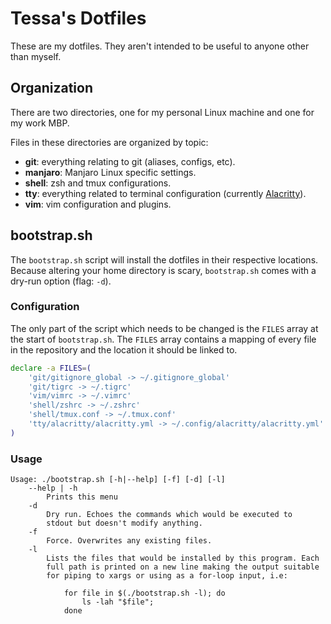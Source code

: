 # Tessa's Dotfiles

These are my dotfiles. They aren't intended to be useful to anyone other than
myself.

## Organization

There are two directories, one for my personal Linux machine and one for my work MBP.

Files in these directories are organized by topic:

- **git**: everything relating to git (aliases, configs, etc).
- **manjaro**: Manjaro Linux specific settings.
- **shell**: zsh and tmux configurations.
- **tty**: everything related to terminal configuration (currently
  [Alacritty](https://github.com/jwilm/alacritty)).
- **vim**: vim configuration and plugins.

## bootstrap.sh

The `bootstrap.sh` script will install the dotfiles in their respective
locations. Because altering your home directory is scary, `bootstrap.sh`
comes with a dry-run option (flag: `-d`).

### Configuration

The only part of the script which needs to be changed is the `FILES` array at
the start of `bootstrap.sh`. The `FILES` array contains a mapping of
every file in the repository and the location it should be linked to.

```sh
declare -a FILES=(
    'git/gitignore_global -> ~/.gitignore_global'
    'git/tigrc -> ~/.tigrc'
    'vim/vimrc -> ~/.vimrc'
    'shell/zshrc -> ~/.zshrc'
    'shell/tmux.conf -> ~/.tmux.conf'
    'tty/alacritty/alacritty.yml -> ~/.config/alacritty/alacritty.yml'
)
```

### Usage

```
Usage: ./bootstrap.sh [-h|--help] [-f] [-d] [-l]
    --help | -h
        Prints this menu
    -d
        Dry run. Echoes the commands which would be executed to
        stdout but doesn't modify anything.
    -f
        Force. Overwrites any existing files.
    -l
        Lists the files that would be installed by this program. Each
        full path is printed on a new line making the output suitable
        for piping to xargs or using as a for-loop input, i.e:

            for file in $(./bootstrap.sh -l); do
                ls -lah "$file";
            done
```

